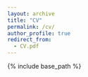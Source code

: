 ```yaml
---
layout: archive
title: "CV"
permalink: /cv/
author_profile: true
redirect_from:
  - CV.pdf
---
```


{% include base_path %}


